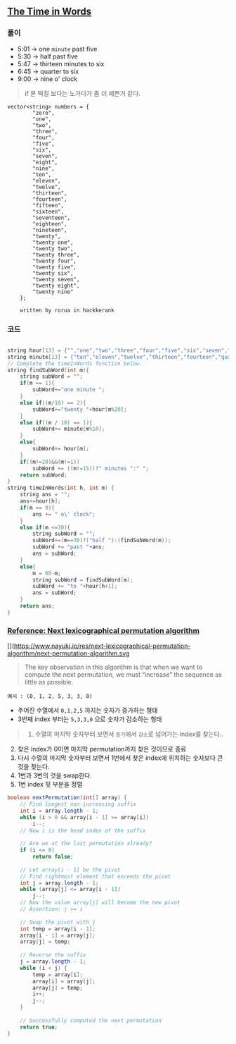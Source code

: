 ## [The Time in Words](https://www.hackerrank.com/challenges/the-time-in-words/problem)
### 풀이
- 5:01 -> one `minute` past five
- 5:30 -> half past five
- 5:47 -> thirteen minutes to six
- 6:45 -> quarter to six
- 9:00 -> nine o' clock

> if 문 떡칠 보다는 노가다가 좀 더 예쁜거 같다. 
```
vector<string> numbers = {
        "zero", 
        "one",
        "two",
        "three",
        "four",
        "five",
        "six",
        "seven",
        "eight",
        "nine",
        "ten",
        "eleven",
        "twelve",
        "thirteen",
        "fourteen",
        "fifteen",
        "sixteen",
        "seventeen",
        "eighteen",
        "nineteen",
        "twenty",
        "twenty one",
        "twenty two",
        "twenty three",
        "twenty four",
        "twenty five",
        "twenty six",
        "twenty seven",
        "twenty eight",
        "twenty nine"
    };

    written by rorua in hackkerank
```
### 코드
```cpp

string hour[13] = {"","one","two","three","four","five","six","seven","eight","nine","ten","eleven","twelve"};
string minute[13] = {"ten","eleven","twelve","thirteen","fourteen","quarter","sixteen","seventeen","eighteen","nineteen"};
// Complete the timeInWords function below.
string findSubWord(int m){
    string subWord = "";
    if(m == 1){
        subWord+="one minute ";
    }
    else if((m/10) == 2){
        subWord+="twenty "+hour[m%20];
    }
    else if((m / 10) == 1){
        subWord+= minute[m%10];
    }
    else{
        subWord+= hour[m];
    }
    if((m!=20)&&(m!=1))
        subWord += ((m!=15))?" minutes ":" ";
    return subWord;
}
string timeInWords(int h, int m) {
    string ans = "";
    ans+=hour[h];
    if(m == 0){
        ans += " o\' clock";
    }
    else if(m <=30){
        string subWord = "";
        subWord+=(m==30)?("half "):(findSubWord(m));
        subWord += "past "+ans;
        ans = subWord;
    }
    else{
        m = 60-m;
        string subWord = findSubWord(m);
        subWord += "to "+hour[h+1];
        ans = subWord;
    }
    return ans;
}

```
### [Reference: Next lexicographical permutation algorithm](https://www.nayuki.io/page/next-lexicographical-permutation-algorithm)
[](https://www.nayuki.io/res/next-lexicographical-permutation-algorithm/next-permutation-algorithm.svg

> The key observation in this algorithm is that when we want to compute the next permutation, we must “increase” the sequence as little as possible. 

```
예시 : (0, 1, 2, 5, 3, 3, 0) 
```
- 주어진 수열에서 `0,1,2,5` 까지는 숫자가 증가하는 형태
- 3번째 index 부터는 `5,3,3,0` 으로 숫자가 감소하는 형태 

> 1. 수열의 마지막 숫자부터 보면서 `증가`에서 `감소`로 넘어가는 index를 찾는다..   
2. 찾은 index가 0이면 마지막 permutation까지 찾은 것이므로 종료
3. 다시 수열의 마지막 숫자부터 보면서 1번에서 찾은 index에 위치하는 숫자보다 큰 것을 찾는다.   
4. 1번과 3번의 것을 swap한다.  
5. 1번 index 뒷 부분을 정렬

```java
boolean nextPermutation(int[] array) {
    // Find longest non-increasing suffix
    int i = array.length - 1;
    while (i > 0 && array[i - 1] >= array[i])
        i--;
    // Now i is the head index of the suffix
    
    // Are we at the last permutation already?
    if (i <= 0)
        return false;
    
    // Let array[i - 1] be the pivot
    // Find rightmost element that exceeds the pivot
    int j = array.length - 1;
    while (array[j] <= array[i - 1])
        j--;
    // Now the value array[j] will become the new pivot
    // Assertion: j >= i
    
    // Swap the pivot with j
    int temp = array[i - 1];
    array[i - 1] = array[j];
    array[j] = temp;
    
    // Reverse the suffix
    j = array.length - 1;
    while (i < j) {
        temp = array[i];
        array[i] = array[j];
        array[j] = temp;
        i++;
        j--;
    }
    
    // Successfully computed the next permutation
    return true;
}
```